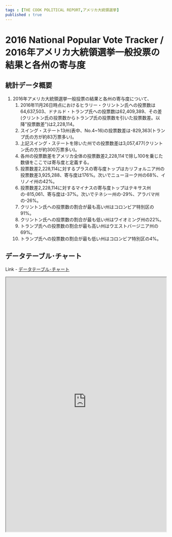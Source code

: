 ```yaml
--- 
tags : [THE COOK POLITICAL REPORT,アメリカ大統領選挙] 
published : true
---
```


# 2016 National Popular Vote Tracker / 2016年アメリカ大統領選挙一般投票の結果と各州の寄与度
## 統計データ概要
1. 2016年アメリカ大統領選挙一般投票の結果と各州の寄与度について、
	1. 2016年11月26日時点におけるヒラリー・クリントン氏への投票数は64,637,503、ドナルド・トランプ氏への投票数は62,409,389、その差(クリントン氏の投票数からトランプ氏の投票数を引いた投票数差。以降"投票数差")は2,228,114。 
	1. スイング・ステート13州(表中、No.4~16)の投票数差は-829,363(トランプ氏の方が約83万票多い)。
	1. 上記スイング・ステートを除いた州での投票数差は3,057,477(クリントン氏の方が約300万票多い)。
	1. 各州の投票数差をアメリカ全体の投票数差2,228,114で除し100を乗じた数値をここでは寄与度と定義する。
	1. 投票数差2,228,114に対するプラスの寄与度トップはカリフォルニア州の投票数差3,925,288、寄与度は176%。次いでニューヨーク州の68%、イリノイ州の42%。
	1. 投票数差2,228,114に対するマイナスの寄与度トップはテキサス州の-815,061、寄与度は-37%。次いでテネシー州の-29%、アラバマ州の-26%。
	1. クリントン氏への投票数の割合が最も高い州はコロンビア特別区の91%。
	1. クリントン氏への投票数の割合が最も低い州はワイオミング州の22%。
	1. トランプ氏への投票数の割合が最も高い州はウエストバージニア州の69%。
	1. トランプ氏への投票数の割合が最も低い州はコロンビア特別区の4%。
	
## データテーブル･チャート
Link - [データテーブル･チャート](http://knowledgevault.saecanet.com/charts/am-consulting.co.jp-2016NationalPopularVoteTracker.html)

<iframe src="http://knowledgevault.saecanet.com/charts/am-consulting.co.jp-2016NationalPopularVoteTracker.html" width="100%" height="800px"></iframe>